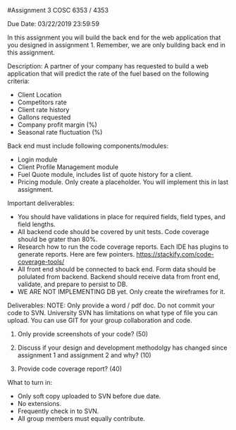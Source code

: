 #Assignment 3
COSC 6353 / 4353

Due Date: 03/22/2019 23:59:59


In this assignment you will build the back end for the web application that you designed in assignment 1. 
Remember, we are only building back end in this assignment.

Description: 
A partner of your company has requested to build a web application that will predict the
rate of the fuel based on the following criteria:
- Client Location
- Competitors rate
- Client rate history
- Gallons requested
- Company profit margin (%)
- Seasonal rate fluctuation (%)

Back end must include following components/modules:
- Login module
- Client Profile Management module
- Fuel Quote module, includes list of quote history for a client.
- Pricing module. Only create a placeholder. You will implement this in last assignment.

Important deliverables:
- You should have validations in place for required fields, field types, and field lengths. 
- All backend code should be covered by unit tests. Code coverage should be grater than 80%. 
- Research how to run the code coverage reports. Each IDE has plugins to generate reports. Here are few pointers. https://stackify.com/code-coverage-tools/
- All front end should be connected to back end. Form data should be polulated from backend. Backend should receive data from front end, validate, and prepare to persist to DB.
- WE ARE NOT IMPLEMENTING DB yet. Only create the wireframes for it.

Deliverables:
NOTE: Only provide a word / pdf doc. Do not commit your code to SVN. University SVN has limitations on what type of file you can upload. You can use GIT for your group collaboration and code.

1.	Only provide screenshots of your code? (50)

2.	Discuss if your design and development methodolgy has changed since assignment 1 and assignment 2 and why? (10)

3.	Provide code coverage report? (40)

What to turn in: 
- Only soft copy uploaded to SVN before due date. 
- No extensions.
- Frequently check in to SVN. 
- All group members must equally contribute.
